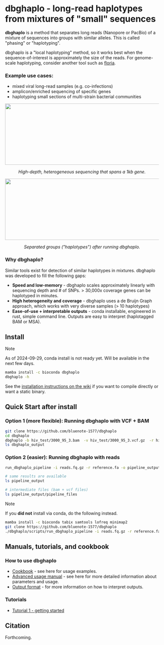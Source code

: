 # dbghaplo - long-read haplotypes from mixtures of "small" sequences

**dbghaplo** is a method that separates long reads (Nanopore or PacBio) of a mixture of sequences into groups with similar alleles. This is called "phasing" or "haplotyping". 

dbghaplo is a "local haplotyping" method, so it works best when the sequence-of-interest is approximately the size of the reads. For genome-scale haplotyping, consider another tool such as [floria](https://github.com/bluenote-1577/floria).

### Example use cases:

* mixed viral long-read samples (e.g. co-infections)
* amplicon/enriched sequencing of specific genes
* haplotyping small sections of multi-strain bacterial communities

<p align="center">
  <img width="600" height="200" src="https://github.com/user-attachments/assets/c0a82bb5-7feb-4d13-ab59-04da2bce52b3", caption="asdf">
</p>
<p align="center">
  <i>
High-depth, heterogeneous sequencing that spans a 1kb gene.
  </i>
</p>

<p align="center">
  <img width="600" height="200" src="https://github.com/user-attachments/assets/34cb8bcf-8f23-47e4-b2f6-8515a21d3cf4", caption="asdf">
</p>
<p align="center">
  <i>
Separated groups ("haplotypes") after running dbghaplo.
  </i>
</p>

### Why dbghaplo?

Similar tools exist for detection of similar haplotypes in mixtures. dbghaplo was developed to fill the following gaps:

* **Speed and low-memory** - dbghaplo scales approximately linearly with sequencing depth and # of SNPs. > 30,000x coverage genes can be haplotyped in minutes. 
* **High heterogeneity and coverage** - dbghaplo uses a de Bruijn Graph approach, which works with very diverse samples (> 10 haplotypes)
* **Ease-of-use + interpretable outputs** - conda installable, engineered in rust, simple command line. Outputs are easy to interpret (haplotagged BAM or MSA). 

## Install

> [!NOTE]
> As of 2024-09-29, conda install is not ready yet. Will be available in the next few days. 

```sh
mamba install -c bioconda dbghaplo
dbghaplo -h 
```

See the [installation instructions on the wiki](https://github.com/bluenote-1577/dbghaplo/wiki/Installation) if you want to compile directly or want a static binary.

## Quick Start after install 

### Option 1 (more flexible): Running dbghaplo with VCF + BAM
```sh
git clone https://github.com/bluenote-1577/dbghaplo
cd dbghaplo
dbghaplo -b hiv_test/3000_95_3.bam  -v hiv_test/3000_95_3.vcf.gz  -r hiv_test/OR483991.1.fasta
ls dbghaplo_output
```
### Option 2 (easier): Running dbghaplo with reads 
```sh
run_dbghaplo_pipeline -i reads.fq.gz -r reference.fa -o pipeline_output

# same results are available
ls pipeline_output

# intermediate files (bam + vcf files)
ls pipeline_output/pipeline_files
```

> [!NOTE]
>  If you **did not** install via conda, do the following instead. 
>```sh
>mamba install -c bioconda tabix samtools lofreq minimap2
>git clone https://github.com/bluenote-1577/dbghaplo
>./dbghaplo/scripts/run_dbghaplo_pipeline -i reads.fq.gz -r reference.fa -o pipeline_output
>```

## Manuals, tutorials, and cookbook

### How to use dbghaplo

* [Cookbook](https://github.com/bluenote-1577/dbghaplo/wiki/Cookbook) - see here for usage examples.
* [Advanced usage manual](https://github.com/bluenote-1577/dbghaplo/wiki/Advanced-usage-manual) - see here for more detailed information about parameters and usage.
* [Output format](https://github.com/bluenote-1577/dbghaplo/wiki/Output-format) - for more information on how to interpret outputs.

### Tutorials

* [Tutorial 1 - getting started](https://github.com/bluenote-1577/dbghaplo/wiki/Tutorial-1:-getting-started-with-dbghaplo)

## Citation

Forthcoming.
